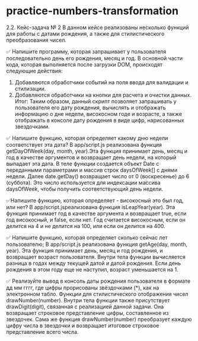 # practice-numbers-transformation

2.2. Кейс-задача № 2
В данном кейсе реализованы несколько функций для работы с датами рождения, а также для стилистического преобразования чисел.

✅ Напишите программу, которая запрашивает у пользователя последовательно день его рождения, месяц и год.
В основной части кода, которая выполняется после загрузки DOM, происходят следующие действия:

1. Добавляются обработчики событий на поля ввода для валидации и стилизации.
2. Добавляются обработчики на кнопки для расчета и очистки данных.
   Итог:
   Таким образом, данный скрипт позволяет запрашивать у пользователя его дату рождения, вычислять и отображать информацию о дне недели, високосном годе и возрасте, а также отображать в консоле дату рождения в виде цифр, нарисованных звездочками.

✅ Напишите функцию, которая определяет какому дню недели соответствует эта дата?
В app/script.js реализована функция getDayOfWeek(day, month, year).Эта функция принимает день, месяц и год в качестве аргументов и возвращает день недели, на который выпадает эта дата. В теле функции создается объект Date с переданными параметрами и массив строк daysOfWeek[] с днями недели. Далее date.getDay() возвращает число от 0 (воскресенье) до 6 (суббота). Это число используется для индексации массива daysOfWeek, чтобы получить соответствующий день недели.

✅Напишите функцию, которая определяет - високосный это был год, или нет?
В app/script.jsреализована функция isLeapYear(year). Эта функция принимает год в качестве аргумента и возвращает true, если год високосный, и false, если нет. Год считается високосным, если он делится на 4 и не делится на 100, или если он делится на 400.

✅ Напишите функцию, которая определяет сколько сейчас лет пользователю;
В app/script.js реализована функция getAge(day, month, year). Эта функция принимает день, месяц и год рождения, и возвращает возраст пользователя. Внутри тела функции вычисляется разница в годах между текущей датой и датой рождения. Если день рождения в этом году еще не наступил, возраст уменьшается на 1.

✅ Реализуйте вывод в консоль даты рождения пользователя в формате дд мм гггг, где цифры прорисованы звёздочками (\*), как на электронном табло.
Функции для стилистического отображения чисел drawNumber(number). Внутри тела функции также присутствует drawDigit(digit), связанная с реализацией данной задачи. Она возвращает строковое представление цифры, составленное из звездочек. Сама же функция drawNumber(number) преобразует каждую цифру числа в звездочки и возвращает итоговое строковое представление всего числа.
